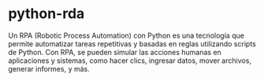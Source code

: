 # python-rda
Un RPA (Robotic Process Automation) con Python es una tecnología que permite automatizar tareas repetitivas y basadas en reglas utilizando scripts de Python. Con RPA, se pueden simular las acciones humanas en aplicaciones y sistemas, como hacer clics, ingresar datos, mover archivos, generar informes, y más. 
